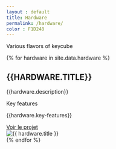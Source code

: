 ```yaml
---
layout : default
title: Hardware
permalink: /hardware/
color : F1D248
---
```


<section>

<div class="citation" style="background-color: #{{page.color}}">
	<p>Various flavors of keycube</p>	
</div>

  {% for hardware in site.data.hardware %}
  <div class = hardware>
        <div class = "description">
        <h2 style="text-transform : uppercase"><i class="fa-solid fa-square" style="color: #{{ page.color }}"></i> {{hardware.title}} </h2>
        <p>{{hardware.description}}</p>
        <p style="color: #{{ page.color }}"> Key features</p> 
        <p> {{hardware.key-features}} </p>
        <a href="{{hardware.git-link}}" class = "link"> Voir le projet </a>
        </div>
        <div class = "img-container">
            <img src="{{ hardware.image }}" alt="{{ hardware.title }}">
        </div>
    </div>
  {% endfor %}

</section>